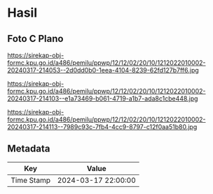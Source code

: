 # Hasil

## Foto C Plano

https://sirekap-obj-formc.kpu.go.id/a486/pemilu/ppwp/12/12/02/20/10/1212022010002-20240317-214053--2d0dd0b0-1eea-4104-8239-62fd127b7ff6.jpg

https://sirekap-obj-formc.kpu.go.id/a486/pemilu/ppwp/12/12/02/20/10/1212022010002-20240317-214103--e1a73469-b061-4719-a1b7-ada8c1cbe448.jpg

https://sirekap-obj-formc.kpu.go.id/a486/pemilu/ppwp/12/12/02/20/10/1212022010002-20240317-214113--7989c93c-7fb4-4cc9-8797-c12f0aa51b80.jpg


## Metadata

| Key        | Value               |
| ---------- | ------------------- |
| Time Stamp | 2024-03-17 22:00:00 |



